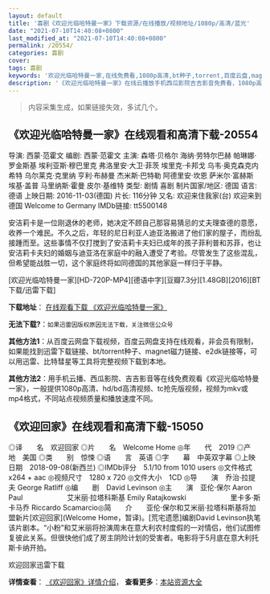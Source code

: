 ```yaml
---
layout: default
title: '喜剧《欢迎光临哈特曼一家》下载资源/在线播放/视频地址/1080p/高清/蓝光'
date: "2021-07-10T14:40:08+0800"
last_modified_at: "2021-07-10T14:40:08+0800"
permalink: /20554/
categories: 喜剧
cover:
tags: 喜剧
keywords: '欢迎光临哈特曼一家,在线免费看,1080p高清,bt种子,torrent,百度云盘,magnet,磁力链,迅雷下载资源'
description: '《欢迎光临哈特曼一家》在线云播放手机西瓜影院吉吉影音免费看，1080p高清bd/hd未删减完整版和tc抢先枪版，mkv/mp4格式，附带bt/torrent种子、magnet/磁力链、百度云盘、网盘资源迅雷下载链接'
---
```


>内容采集生成，如果链接失效，多试几个。


## 《欢迎光临哈特曼一家》在线观看和高清下载-20554

导演: 西蒙·范霍文 编剧: 西蒙·范霍文 主演: 森塔·贝格尔 海纳·劳特尔巴赫 帕琳娜·罗金斯基 埃利亚斯·穆巴里克 弗洛里安·大卫·菲茨 埃里克·卡邦戈 乌韦·奥克森克内希特 乌尔莱克·克里纳 亨利·布赫曼 杰米斯·巴特勒 阿德里安·坎恩 萨米尔·富赫斯 埃基·盖普 马里纳斯·霍曼 皮尔·基维特 类型: 剧情 喜剧 制片国家/地区: 德国 语言: 德语 上映日期: 2016-11-03(德国) 片长: 116分钟 又名: 欢迎来住我家(台) 欢迎来到德国 Welcome to Germany IMDb链接: tt5500148

安洁莉卡是一位刚退休的老师，她决定不顾自己那容易猜忌的丈夫理查德的意愿，收养一个难民。不久之后，年轻的尼日利亚人迪亚洛搬进了他们家的屋子，而纷乱接踵而至。这些事情不仅打搅到了安洁莉卡夫妇已成年的孩子菲利普和苏菲，也让安洁莉卡夫妇的婚姻与迪亚洛在家庭中的融入遭受了考验。尽管发生了这些混乱，但希望能战胜一切，这个家庭终将如同德国的其他家庭一样归于平静。


[欢迎光临哈特曼一家][HD-720P-MP4][德语中字][豆瓣7.3分][1.48GB][2016][BT下载/迅雷下载]

**下载地址**： [在线观看下载 《欢迎光临哈特曼一家》](https://www.btdx8.com/torrent/hyglhtmyj_2016.html) 


**无法下载?**：`如果迅雷因版权原因无法下载，关注微信公众号 `

**其他方法1**：从百度云网盘下载视频，百度云网盘支持在线观看，非会员有限制，如果能找到迅雷下载链接、bt/torrent种子、magnet磁力链接、e2dk链接等，可以用迅雷、比特彗星等工具将完整视频下载到本地。

**其他方法2**：用手机云播、西瓜影院、吉吉影音等在线免费观看《欢迎光临哈特曼一家》，一般提供1080p高清、hd/bd高清视频、tc抢先版视频，视频为mkv或mp4格式，不同站点视频质量和播放速度不同。


## 《欢迎回家》在线观看和高清下载-15050

◎译　　名　欢迎回家 ◎片　　名　Welcome Home ◎年　　代　2019 ◎产　　地　美国 ◎类　　别　惊悚 ◎语　　言　英语 ◎字　　幕　中英双字幕 ◎上映日期　2018-09-08(新西兰) ◎IMDb评分　5.1/10 from 1010 users ◎文件格式　x264 + aac ◎视频尺寸　1280 x 720 ◎文件大小　1CD ◎导　　演　乔治·拉提夫 George Ratliff ◎编　　剧　David Levinson ◎主　　演　亚伦·保尔 Aaron Paul 　　　　　　艾米丽·拉塔科斯基 Emily Ratajkowski 　　　　　　里卡多·斯卡马乔 Riccardo Scamarcio◎简　　介　　亚伦·保尔和艾米丽·拉塔科斯基将加盟新片[欢迎回家](Welcome Home，暂译)。[荒宅遗愿]编剧David Levinson执笔该片剧本。“小粉”和艾米丽将扮演周末在意大利农村度假的一对情侣，他们试图修复彼此关系。但很快他们成了房主阴险计划的受害者。电影将于5月底在意大利托斯卡纳开拍。


欢迎回家迅雷下载

**详情查看**： [《欢迎回家》详情介绍](/movie/15050/)， **查看更多**：[本站资源大全](/movie/t/all/)

